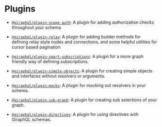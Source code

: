# Plugins

- [`@giraphql/plugin-scope-auth`](scope-auth.md): A plugin for adding authorization checks
  throughout your schema

- [`@giraphql/plugin-relay`](relay.md): A plugin for adding builder methods for defining relay style
  nodes and connections, and some helpful utilities for cursor based pagination

- [`@giraphql/plugin-smart-subscriptions`](smart-subscriptions.md): A plugin for a more graph
  friendly way of defining subscriptions.

- [`@giraphql/plugin-simple-objects`](simple-objects.md): A plugin for creating simple objects and
  interfaces without resolvers or arguments.

- [`@giraphql/plugin-mocks`](mocks.md): A plugin for mocking out resolvers in your schema.

- [`@giraphql/plugin-sub-graph`](sub-graph.md): A plugin for creating sub selections of your graph.

- [`@giraphql/plugin-directives`](sub-graph.md): A plugin for using directives with GiraphQL schemas.

